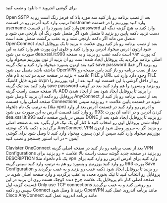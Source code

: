 برای گوشی اندروید – دانلود و نصب کنید

Open SSTP
بعد از نصب برنامه رو باز کنید
سه مورد بالا که قرمز رنگ است رو به ترتیب وارد کنید
آدرس رو در قسمت hostname وارد کنید
یوزرنیم را در قسمت username وارد کنید
پسورد را در قسمت password وارد کنید
به هیچ گزینه دیگه ای دست نزنید
دکمه پایین رو بزنید تا متصل شود
اگر متصل شود رنگ آن نارنجی می شود و متصل می ماند
اگر دکمه نارنجی نشد و به عقب برگشت متصل نشد است
OpenConnect
بعد از نصب برنامه رو باز کنید
روی علامت + بزنید تا یک پروفایل ایجاد شود
ازتون ادرس میخواد ادرس رو وارد کنید و جلوی اون پورت هم وارد کنید
به این صورت می شود dea.xssl.it:993 که پورت ۹۹۳ است
دکمه عقب رو بزنید و به صفحه اصلی برنامه برگردید
یک پروفایل ایجاد شده است رو ان بزنید
از تون یوزرنیم میخواد وارد کنید
بعد ازتون پسورد میخواد وارد کنید و تیک گزینه save password رو بزنید
اگر خطا نداشته باشد متصل می شود
OpenVPN
بعد از نصب برنامه رو باز کنید
پایین صفحه رو علامت + بزنید
در صفحه جدید دو تب به نام های FILE و URL وجود دارد
وارد تب FILE شوید
فایل کانفیگ ovpn رو از داخل گوشی با این قسمت لود کنید
بعد از لود یوزرنیم را وارد کنید
بعد تیک گزینه save password رو بزنید و پسورد را هم وارد کنید
بعد در گوشه بالا صفحه سمت راست گزینه ADD را بزنید تا پروفایل ایجاد شود
بعد از ایجاد شدن پروفایل رو دکمه ان بزنید تا وصل شود
AnyConnect
بعد از نصب برنامه رو باز کنید
از صفحه اصلی وارد قسمت Connections شوید
در قسمت پایین علامت + رو بزنید
سپس به ترتیب یک نام دلخواه (مثلا vpn) و ادرس رو وارد کنید
در قسمت آدرس بعد از وارد کردن آدرس و در ادامه ان پورت :993 رو وارد کنید
قسمت آدرس به این صورت می شود dea.xssl.it:993
سپس در پایین صفحه دکمه DONE رو بزنید تا پروفایل ایجاد شود
بعد از ایجاد شدن پروفایل اون رو انتخاب کنید تا کنار آن یک تیک قرار بگیرد
بعد به صفحه اصلی برگردید و دکمه بالا که نوشته AnyConnect VPN رو بزنید
اگر به سرور وصل شود ازتون یوزرنیم میخواد وارد کنید
سپس از تون پسورد میخواد وارد کنید تا وصل شود
برای گوشی آیفون – در اپ استور جستجو و نصب کنید

Clavister OneConnect
بعد از نصب برنامه رو باز کنید
در صفحه اصلی گزینه VPN Configurations رو بزنید
در صفحه جدید گوشه سمت راست بالا علامت + رو بزنید
برای DESCRIPTION یک نام دلخواد مثلا vpn وارد کنید
برای ادرس ادرس رو وارد کنید
برای پورت 993 رو وارد کنید
یوزرنیم و پسورد رو هم به ترتیب وارد کنید
سپس گزینه Save Configuration رو بزنید تا پروفایل ایجاد شود
دکمه عقب رو بزنید و به عقب برگردید و پروفایل رو انتخاب کنید تا تیک بخورد
مجدد به عقب برگردید و وارد صفحه اصلی شوید
در صفحه اصلی کنار نام پروفایل یک علامت چرخ دنده کوچک هست روی ان بزنید
در این قسمت گزینه اول Only use TCP connections رو روشن کنید و به عقب برگردید
سپس رو دکمه Connect بزنید تا وصل شود
OpenVPN
مانند برنامه اندروید عمل کنید
Cisco AnyConnect
مانند برنامه اندروید عمل کنید
